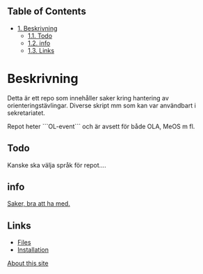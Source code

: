 <div id="table-of-contents">
<h2>Table of Contents</h2>
<div id="text-table-of-contents">
<ul>
<li><a href="#orgdbb7552">1. Beskrivning</a>
<ul>
<li><a href="#orgc045657">1.1. Todo</a></li>
<li><a href="#orgde8869b">1.2. info</a></li>
<li><a href="#orgd8a2f72">1.3. Links</a></li>
</ul>
</li>
</ul>
</div>
</div>
<div class="OPTIONS">

</div>


<a id="orgdbb7552"></a>

# Beskrivning

Detta är ett repo som innehåller saker kring hantering av orienteringstävlingar. Diverse skript mm som kan var användbart i sekretariatet.

Repot heter \`\`\`OL-event\`\`\` och är avsett för både OLA, MeOS m fl.


<a id="orgc045657"></a>

## Todo

Kanske ska välja språk för repot&#x2026;.


<a id="orgde8869b"></a>

## info

[Saker, bra att ha med.](./saker.md)


<a id="orgd8a2f72"></a>

## Links

-   [Files](https://github.com/sdaaish/OL-event/)
-   [Installation](https://github.com/sdaaish/OL-event/blob/master/INSTALL.md)

[About this site](https://sdaaish.github.io/OL-event/about.html)

